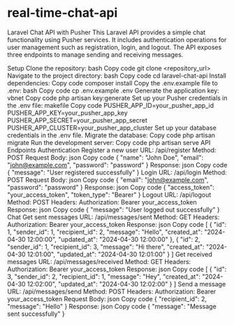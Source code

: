 # real-time-chat-api
Laravel Chat API with Pusher
This Laravel API provides a simple chat functionality using Pusher services. It includes authentication operations for user management such as registration, login, and logout. The API exposes three endpoints to manage sending and receiving messages.

Setup
Clone the repository:
bash
Copy code
git clone <repository_url>
Navigate to the project directory:
bash
Copy code
cd laravel-chat-api
Install dependencies:
Copy code
composer install
Copy the .env.example file to .env:
bash
Copy code
cp .env.example .env
Generate the application key:
vbnet
Copy code
php artisan key:generate
Set up your Pusher credentials in the .env file:
makefile
Copy code
PUSHER_APP_ID=your_pusher_app_id
PUSHER_APP_KEY=your_pusher_app_key
PUSHER_APP_SECRET=your_pusher_app_secret
PUSHER_APP_CLUSTER=your_pusher_app_cluster
Set up your database credentials in the .env file.
Migrate the database:
Copy code
php artisan migrate
Run the development server:
Copy code
php artisan serve
API Endpoints
Authentication
Register a new user
URL: /api/register
Method: POST
Request Body:
json
Copy code
{
    "name": "John Doe",
    "email": "john@example.com",
    "password": "password"
}
Response:
json
Copy code
{
    "message": "User registered successfully"
}
Login
URL: /api/login
Method: POST
Request Body:
json
Copy code
{
    "email": "john@example.com",
    "password": "password"
}
Response:
json
Copy code
{
    "access_token": "your_access_token",
    "token_type": "Bearer"
}
Logout
URL: /api/logout
Method: POST
Headers: Authorization: Bearer your_access_token
Response:
json
Copy code
{
    "message": "User logged out successfully"
}
Chat
Get sent messages
URL: /api/messages/sent
Method: GET
Headers: Authorization: Bearer your_access_token
Response:
json
Copy code
[
    {
        "id": 1,
        "sender_id": 1,
        "recipient_id": 2,
        "message": "Hello",
        "created_at": "2024-04-30 12:00:00",
        "updated_at": "2024-04-30 12:00:00"
    },
    {
        "id": 2,
        "sender_id": 1,
        "recipient_id": 3,
        "message": "Hi there",
        "created_at": "2024-04-30 12:01:00",
        "updated_at": "2024-04-30 12:01:00"
    }
]
Get received messages
URL: /api/messages/received
Method: GET
Headers: Authorization: Bearer your_access_token
Response:
json
Copy code
[
    {
        "id": 3,
        "sender_id": 2,
        "recipient_id": 1,
        "message": "Hey",
        "created_at": "2024-04-30 12:02:00",
        "updated_at": "2024-04-30 12:02:00"
    }
]
Send a message
URL: /api/messages/send
Method: POST
Headers: Authorization: Bearer your_access_token
Request Body:
json
Copy code
{
    "recipient_id": 2,
    "message": "Hello"
}
Response:
json
Copy code
{
    "message": "Message sent successfully"
}

